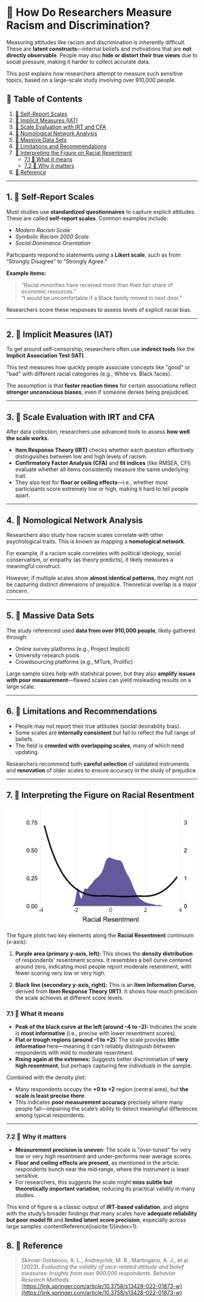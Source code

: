 # 🧠 How Do Researchers Measure Racism and Discrimination?

Measuring attitudes like racism and discrimination is inherently difficult. These are **latent constructs**—internal beliefs and motivations that are **not directly observable**. People may also **hide or distort their true views** due to social pressure, making it harder to collect accurate data.

This post explains how researchers attempt to measure such sensitive topics, based on a large-scale study involving over 910,000 people.

## 📑 Table of Contents

1. [📝 Self-Report Scales](#1--self-report-scales)
2. [📝 Implicit Measures (IAT)](#2--implicit-measures-iat)
3. [📝 Scale Evaluation with IRT and CFA](#3--scale-evaluation-with-irt-and-cfa)
4. [📝 Nomological Network Analysis](#4--nomological-network-analysis)
5. [📝 Massive Data Sets](#5--massive-data-sets)
6. [📝 Limitations and Recommendations](#6--limitations-and-recommendations)
7. [📝 Interpreting the Figure on Racial Resentment](#7--interpreting-the-figure-on-racial-resentment)
   - [7.1 🧩 What it means](#71--what-it-means)
   - [7.2 🧩 Why it matters](#72--why-it-matters)
8. [📝 Reference](#8--reference)

---

## 1. 📝 Self-Report Scales

Most studies use **standardized questionnaires** to capture explicit attitudes. These are called **self-report scales**. Common examples include:

- *Modern Racism Scale*
- *Symbolic Racism 2000 Scale*
- *Social Dominance Orientation*

Participants respond to statements using a **Likert scale**, such as from “Strongly Disagree” to “Strongly Agree.”

**Example items:**
> “Racial minorities have received more than their fair share of economic resources.”  
> “I would be uncomfortable if a Black family moved in next door.”

Researchers score these responses to assess levels of explicit racial bias.

---

## 2. 📝 Implicit Measures (IAT)

To get around self-censorship, researchers often use **indirect tools** like the **Implicit Association Test (IAT)**.

This test measures how quickly people associate concepts like "good" or "bad" with different racial categories (e.g., White vs. Black faces).

The assumption is that **faster reaction times** for certain associations reflect **stronger unconscious biases**, even if someone denies being prejudiced.

---

## 3. 📝 Scale Evaluation with IRT and CFA

After data collection, researchers use advanced tools to assess **how well the scale works**.

- **Item Response Theory (IRT)** checks whether each question effectively distinguishes between low and high levels of racism.
- **Confirmatory Factor Analysis (CFA)** and **fit indices** (like RMSEA, CFI) evaluate whether all items consistently measure the same underlying trait.
- They also test for **floor or ceiling effects**—i.e., whether most participants score extremely low or high, making it hard to tell people apart.

---

## 4. 📝 Nomological Network Analysis

Researchers also study how racism scales correlate with other psychological traits. This is known as mapping a **nomological network**.

For example, if a racism scale correlates with political ideology, social conservatism, or empathy (as theory predicts), it likely measures a meaningful construct.

However, if multiple scales show **almost identical patterns**, they might not be capturing distinct dimensions of prejudice. Theoretical overlap is a major concern.

---

## 5. 📝 Massive Data Sets

The study referenced used **data from over 910,000 people**, likely gathered through:

- Online survey platforms (e.g., Project Implicit)
- University research pools
- Crowdsourcing platforms (e.g., MTurk, Prolific)

Large sample sizes help with statistical power, but they also **amplify issues with poor measurement**—flawed scales can yield misleading results on a large scale.

---

## 6. 📝 Limitations and Recommendations

- People may not report their true attitudes (social desirability bias).
- Some scales are **internally consistent** but fail to reflect the full range of beliefs.
- The field is **crowded with overlapping scales**, many of which need updating.

Researchers recommend both **careful selection** of validated instruments and **renovation** of older scales to ensure accuracy in the study of prejudice.

---

## 7. 📝 Interpreting the Figure on Racial Resentment

![Racial Resentment Figure](https://raw.githubusercontent.com/KehanLi-1123/KehanLi.github.io/master/images/racial_resentment.png)


The figure plots two key elements along the **Racial Resentment** continuum (x-axis):

1. **Purple area (primary y-axis, left):** This shows the **density distribution** of respondents' resentment scores. It resembles a bell curve centered around zero, indicating most people report moderate resentment, with fewer scoring very low or very high.

2. **Black line (secondary y-axis, right):** This is an **Item Information Curve**, derived from **Item Response Theory (IRT)**. It shows how much precision the scale achieves at different score levels.

### 7.1 🧩 What it means

- **Peak of the black curve at the left (around –4 to –2):** Indicates the scale is **most informative** (i.e., precise with lower resentment scores).
- **Flat or trough regions (around –1 to +2):** The scale provides **little information** here—meaning it can't reliably distinguish between respondents with mild to moderate resentment.
- **Rising again at the extremes:** Suggests better discrimination of **very high resentment**, but perhaps capturing few individuals in the sample.

Combined with the density plot:

- Many respondents occupy the **+0 to +2** region (central area), but **the scale is least precise there**.
- This indicates **poor measurement accuracy** precisely where many people fall—impairing the scale’s ability to detect meaningful differences among typical respondents.

---

### 7.2 🧩 Why it matters

- **Measurement precision is uneven**: The scale is "over-tuned" for very low or very high resentment and under-performs near average scores.
- **Floor and ceiling effects are present**, as mentioned in the article: respondents bunch near the mid‑range, where the instrument is least sensitive.
- For researchers, this suggests the scale might **miss subtle but theoretically important variation**, reducing its practical validity in many studies.

This kind of figure is a classic output of **IRT-based validation**, and aligns with the study’s broader findings that many scales have **adequate reliability but poor model fit** and **limited latent score precision**, especially across large samples :contentReference[oaicite:1]{index=1}.


## 8. 📝 Reference

> Skinner-Dorkenoo, A. L., Andreychik, M. R., Martingano, A. J., et al. (2023). *Evaluating the validity of race-related attitude and belief measures: Insights from over 900,000 respondents*. *Behavior Research Methods*.  
[https://link.springer.com/article/10.3758/s13428-022-01873-w](https://link.springer.com/article/10.3758/s13428-022-01873-w)

